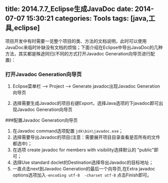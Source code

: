 title: 2014.7.7_Eclipse生成JavaDoc
date: 2014-07-07 15:30:21
categories: Tools
tags: [java,工具,eclipse]
---
项目开发中有时需要一览整个项目的类、方法的文档说明，此时可以使用JavaDoc来临时补缺没有文档的烦恼；下面介绍在Eclipse中导出JavaDoc的几种方法，其实都是殊途同归(不同的方式打开Javadoc Generation向导页进行配置)：

<!--more-->

### 打开Javadoc Generation向导页
1. Eclipse菜单栏 --> Project --> Generate javadoc出现Javadoc Generation向导页

2. 选择需要生成Javadoc的项目右键Export，选择Java选项的下javadoc即可出现Javadoc Generation向导页 

###配置Javadoc Generation向导页

1. 在Javadoc command选项配置 `jdk\bin\javadoc.exe`；
2. 选择需要导出Javadoc的项目(注意：需要展开项目目录查看是否所有的文件都选中)；
3. 在选项 create javadoc for members with visibility选择默认的 "public"即可；
4. 选择Use standard doclet的Destination选择导出Javadoc的目标地址；
5. 一直点击next到Javadoc Generation的最后一个向导页,在Extra javadoc options选项加入`-encoding utf-8  -charset utf-8` 点击Finish即可。